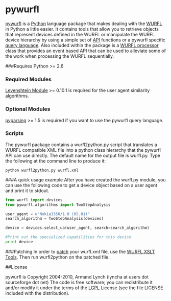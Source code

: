 # pywurfl

<a href="http://celljam.net/api/index.html" title="pywurfl">pywurfl</a> is a <a href="http://www.python.org/" title="Python">Python</a> language package that makes dealing with the <a href="http://wurfl.sourceforge.net/" title="WURFL">WURFL</a> in Python a little easier. It contains tools that allow you to retrieve objects that represent devices defined in the WURFL or manipulate the WURFL device hierarchy by using a simple set of <a href="http://celljam.net/api/index.html" title="API documentation">API</a> functions or a pywurfl specific <a href="http://celljam.net/#query" title="Query Language">query language</a>. Also included within the package is a <a href="http://celljam.net/#processor" title="WURFL processor">WURFL processor</a> class that provides an event based API that can be used to alleviate some of the work when processing the WURFL sequentially.

###Requires
Python >= 2.6

### Required Modules
<a href="http://pypi.python.org/pypi/python-Levenshtein/" title="Levenshtein Module">Levenshtein Module</a> &gt;= 0.10.1 is required for the user agent similarity algorithms.

### Optional Modules
<a href="http://pyparsing.wikispaces.com/" title="pyparsing">pyparsing</a> &gt;= 1.5 is required if you want to use the pywurfl query language.

### Scripts
The pywurfl package contains a wurfl2python.py script that translates a WURFL compatible XML file into a python class hierarchy that the pywurfl API can use directly. The default name for the output file is wurfl.py. Type the following at the command line to produce it:

```
python wurfl2python.py wurfl.xml
```


###A quick usage example
After you have created the wurfl.py module, you can use the following code to get a device object based on a user agent and print it to stdout.

```python
from wurfl import devices
from pywurfl.algorithms import TwoStepAnalysis

user_agent = u"Nokia3350/1.0 (05.01)"
search_algorithm = TwoStepAnalysis(devices)

device = devices.select_ua(user_agent, search=search_algorithm)

#Print out the specialized capabilities for this device.
print device
```

###Patching
In order to <a href="http://wurfl.sourceforge.net/patchfile.php" title="What is a patch file">patch</a> your wurfl.xml file, use the <a href="http://wurfl.sourceforge.net/xslt/index.php" title="WURFL XSLT Tools">WURFL XSLT Tools</a>. Then run wurfl2python on the patched file.

##License
<p>pywurfl is Copyright 2004-2010, Armand Lynch (lyncha at users dot sourceforge dot net)
The code is free software; you can redistribute it and/or modify it under the terms of the <a href="http://www.opensource.org/licenses/lgpl-license.php" title="LGPL">LGPL</a> License (see the file LICENSE included with the distribution).</p>

